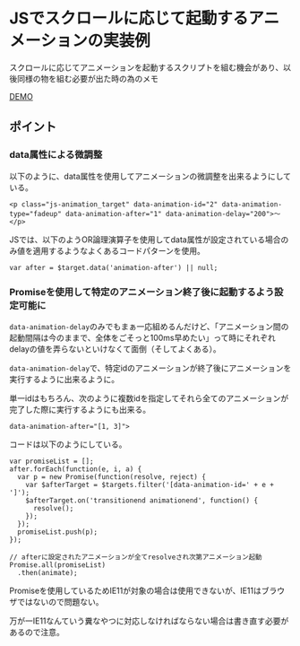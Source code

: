 # JSでスクロールに応じて起動するアニメーションの実装例

スクロールに応じてアニメーションを起動するスクリプトを組む機会があり、以後同様の物を組む必要が出た時の為のメモ

[DEMO](./demo/index.html)

## ポイント

### data属性による微調整

以下のように、data属性を使用してアニメーションの微調整を出来るようにしている。

```
<p class="js-animation_target" data-animation-id="2" data-animation-type="fadeup" data-animation-after="1" data-animation-delay="200">〜</p>
```

JSでは、以下のようOR論理演算子を使用してdata属性が設定されている場合のみ値を適用するようなよくあるコードパターンを使用。

```
var after = $target.data('animation-after') || null;
```


### Promiseを使用して特定のアニメーション終了後に起動するよう設定可能に

`data-animation-delay`のみでもまぁ一応組めるんだけど、「アニメーション間の起動間隔は今のままで、全体をごそっと100ms早めたい」って時にそれぞれdelayの値を弄らないといけなくて面倒（そしてよくある）。

`data-animation-delay`で、特定idのアニメーションが終了後にアニメーションを実行するように出来るように。

単一idはもちろん、次のように複数idを指定してそれら全てのアニメーションが完了した際に実行するようにも出来る。

```
data-animation-after="[1, 3]">
```

コードは以下のようにしている。

```
var promiseList = [];
after.forEach(function(e, i, a) {
  var p = new Promise(function(resolve, reject) {
    var $afterTarget = $targets.filter('[data-animation-id=' + e + ']');
    $afterTarget.on('transitionend animationend', function() {
      resolve();
    });
  });
  promiseList.push(p);
});

// afterに設定されたアニメーションが全てresolveされ次第アニメーション起動
Promise.all(promiseList)
  .then(animate);
```

Promiseを使用しているためIE11が対象の場合は使用できないが、IE11はブラウザではないので問題ない。

万が一IE11なんていう糞なやつに対応しなければならない場合は書き直す必要があるので注意。
